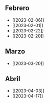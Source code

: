 ## Febrero
- [[2023-02-06]]
- [[2023-02-01]]
- [[2023-02-22]]
- [[2023-02-20]]
## Marzo
- [[2023-03-20]]
## Abril
- [[2023-04-03]]
- [[2023-04-17]]
